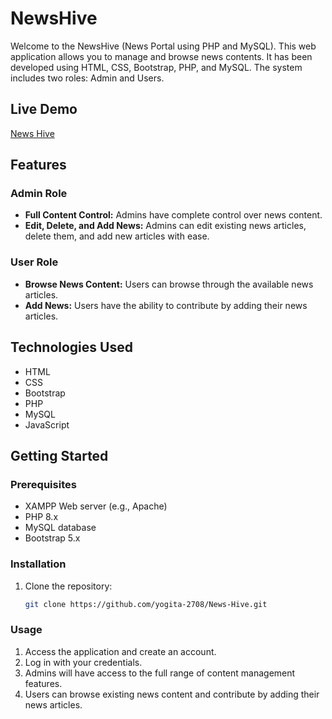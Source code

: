 # NewsHive
Welcome to the NewsHive (News Portal using PHP and MySQL). This web application allows you to manage and browse news contents. It has been developed using HTML, CSS, Bootstrap, PHP, and MySQL. 
The system includes two roles: Admin and Users.

## Live Demo
[News Hive](https://newshyve.000webhostapp.com)  

## Features

### Admin Role

- **Full Content Control:** Admins have complete control over news content.
- **Edit, Delete, and Add News:** Admins can edit existing news articles, delete them, and add new articles with ease.

### User Role

- **Browse News Content:** Users can browse through the available news articles.
- **Add News:** Users have the ability to contribute by adding their news articles.

## Technologies Used

- HTML
- CSS
- Bootstrap
- PHP
- MySQL
- JavaScript

## Getting Started

### Prerequisites

- XAMPP Web server (e.g., Apache)
- PHP 8.x
- MySQL database
- Bootstrap 5.x

### Installation

1. Clone the repository:

   ```bash
   git clone https://github.com/yogita-2708/News-Hive.git

### Usage

1. Access the application and create an account.
2. Log in with your credentials.
3. Admins will have access to the full range of content management features.
4. Users can browse existing news content and contribute by adding their news articles.
